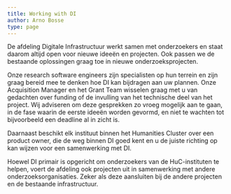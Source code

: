 ```yaml
---
title: Working with DI
author: Arno Bosse
type: page
---
```

De afdeling Digitale Infrastructuur werkt samen met onderzoekers en staat daarom altijd open voor nieuwe ideeën en projecten. Ook passen we de bestaande oplossingen graag toe in nieuwe onderzoeksprojecten.

Onze research software engineers zijn specialisten op hun terrein en zijn graag bereid mee te denken hoe DI kan bijdragen aan uw plannen. Onze Acquisition Manager en het Grant Team wisselen graag met u van gedachten over funding of de invulling van het technische deel van het project. Wij adviseren om deze gesprekken zo vroeg mogelijk aan te gaan, in de fase waarin de eerste ideeën worden gevormd, en niet te wachten tot bijvoorbeeld een deadline al in zicht is.

Daarnaast beschikt elk instituut binnen het Humanities Cluster over een product owner, die de weg binnen DI goed kent en u de juiste richting op kan wijzen voor een samenwerking met DI.

Hoewel DI primair is opgericht om onderzoekers van de HuC-instituten te helpen, voert de afdeling ook projecten uit in samenwerking met andere onderzoeksorganisaties. Zeker als deze aansluiten bij de andere projecten en de bestaande infrastructuur.
